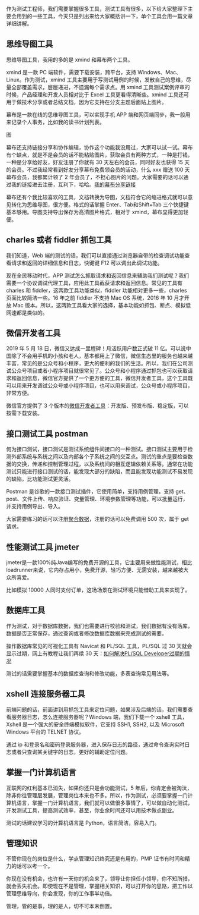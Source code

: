 作为测试工程师，我们需要掌握很多工具，测试工具有很多，以下给大家整理下主要会用到的一些工具，今天只是列出来给大家概括讲一下，单个工具会用一篇文章详细讲解。

## 思维导图工具

思维导图工具，我用的多的是 xmind 和幕布两个工具。

xmind 是一款 PC 端软件，需要下载安装，跨平台，支持 Windows、Mac、Linux。作为测试，xmind 工具主要用于写测试用例的时候，发散自己的思维，尽量全部覆盖需求，层层递进，不遗漏每个需求点。用 xmind 工具测试案例评审的时候，产品经理和开发人员相对比于 Excel 工具更看得清晰些。xmind 工具还可用于做技术分享或者总结文档，因为它支持在分支主题后面贴上图片。

幕布是一款在线的思维导图工具，可以实现手机 APP 端和网页端同步，我一般用来记录个人事务，比如我的读书计划列表。

图

幕布还支持链接分享和协作编辑，协作这个功能我没用过，大家可以试一试。幕布有个缺点，就是不是会员的话不能粘贴图片，获取会员有两种方式，一种是打钱，一种是分享给好友，好友注册了你就有 30 天左右的会员，同时好友也获得 15 天的会员。不过我经常看到好友分享幕布免费领会员的活动，什么 xxx 赠送 100 天幕布会员，我都累计领了 2 年会员了，不担心图片的问题。大家需要的话可以通过我的链接进去注册，互利下，哈哈。[我的幕布分享链接](https://mubu.com/inv/1628860)

幕布还有个我比较喜欢的工具，文档转换为导图，文档符合它的缩进格式就可以意见转化为思维导图，很方便。格式的话掌握 Enter、Tab和Shift+Tab 三个快捷键基本够用。导图支持导出保存为高清图片格式，相对于 xmind，幕布显得更加轻便。



## charles 或者 fiddler 抓包工具

我们知道，Web 端的测试的话，我们可以直接通过浏览器自带的检查调试功能查看请求和返回的详细信息和日志，快键键 F12 可以调出此调试功能。

现在全民移动时代，APP 测试怎么抓取请求和返回信息来辅助我们测试呢？我们需要一个协议调试代理工具，应用此工具截获请求和返回信息。常见的工具有 charles 和 fiddler，这两款工具功能类似，fiddler 功能相对更多一些，charles 页面比较简洁一些。16 年之前 fiddler 不支持 Mac OS 系统，2016 年 10 月才开放 Mac 版本。所以，这两款工具看大家的选择，基本功能如抓包、断点、模拟低网速都是类似的。

## 微信开发者工具

2019 年 5 月 18 日，微信又达成一里程碑！月活跃用户数正式破 11 亿。可以说中国除了不会用手机的小孩和老人，基本都用上了微信，微信生态里的服务也越来越丰富，常见的是公众号和小程序，更大的便利的我们的生活。所以，我们在公司测试公众号项目或者小程序项目就很常见了。公众号和小程序通过抓包也可以获取请求和返回信息，微信官方提供了一个更方便的工具，微信开发者工具，这个工具既可以用来开发调试公众号或小程序项目，也可以用来调试，公众号或小程序项目，非常方便。

微信官方提供了 3 个版本的[微信开发者工具](https://developers.weixin.qq.com/miniprogram/dev/devtools/download.html)：开发版、预发布版、稳定版，可以按需下载安装。

## 接口测试工具 postman

何为接口测试，接口测试是测试系统组件间接口的一种测试。接口测试主要用于检测外部系统与系统之间以及内部各个子系统之间的交互点。测试的重点是要检查数据的交换，传递和控制管理过程，以及系统间的相互逻辑依赖关系等。通常在功能测试只能进行接口测试的话，能发现大部分的缺陷，而且能发现功能测试不易发现的缺陷，比功能测试更灵活。

Postman 是谷歌的一款接口测试插件，它使用简单，支持用例管理，支持 get、post、文件上传、响应验证、变量管理、环境参数管理等功能，可以批量运行，并支持用例导出、导入。

大家需要练习的话可以注册[聚合数据](https://note.youdao.com/)，注册的话可以免费调用 500 次，属于 get 请求。


## 性能测试工具 jmeter

jmeter是一款100%纯Java编写的免费开源的工具，它主要用来做性能测试，相比loadrunner来说，它内存占用小，免费开源，轻巧方便、无需安装，越来越被大众所喜爱。

比如模拟 10000 人同时支付订单，这场场景在测试环境只能借助工具来实现了。

## 数据库工具

作为测试，对于数据库数据，我们也需要进行校验和测试，我们数据有没有落库，数据是否正常保存，通过查询或者修改数据库数据来完成测试的需要。

操作数据库常见的可视化工具有 Navicat 和 PL/SQL 工具，PL/SQL 过 30 天就会显示过期，网上有教程让我们再续 30 天：[如何解决PL/SQL Developer过期的情况](https://jingyan.baidu.com/article/ce43664911c5303773afd38b.html)

测试的话需要掌握基本的数据库查询和修改功能，多表查询常见用法等。

## xshell 连接服务器工具

前端问题的话，前面讲到用抓包工具来定位问题，如果涉及后端的话，我们需要查看服务器日志，怎么连接服务器呢？Windows 端，我们下载一个 xshell 工具，Xshell 是一个强大的安全终端模拟软件，它支持 SSH1, SSH2, 以及 Microsoft Windows 平台的 TELNET 协议。

通过 ip 和登录名和密码登录服务器，进入保存日志的路径，通过命令查询实时日志或者只查询某关键字的日志，更好的辅助定位问题。

## 掌握一门计算机语言

互联网的红利基本已消失，如果你还只是会功能测试，5 年后，你肯定会被淘汰，除非你往管理层发展，管理岗位本来也不多。所以，作为测试，必须要掌握一门计算机语言，掌握一门计算机语言，我们就可以做很多事情了，可以做自动化测试，开发测试工具，提高测试效率，甚至，你业余时间还可以用技术做点副业。

测试的话建议学习的计算机语言是 Python，语言简洁，容易入门。

## 管理知识
不管你现在的岗位是什么，学点管理知识终究还是有用的，PMP 证书有时间和精力的话可以考一个。

你现在没有机会，也许有一天你的机会来了，领导让你担任小领导，你不知所措，就会丢失机会。即使现在不是管理，掌握相关知识，可以打开你的思路，把工作以管理思维导向，你会发现，你的工作事半功倍。

管理，管的是事，理的是人，切不可本末倒置。
